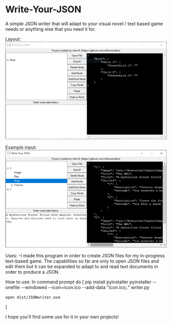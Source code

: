 # Write-Your-JSON
A simple JSON writer that will adapt to your visual novel / text based game needs or anything else that you need it for.

Layout:
![Empty view of program](face.PNG)

Example input:
![Program with content](content.PNG)

Uses:
-I made this program in order to create JSON files for my in-progress text-based game. The capabilities so far are only
to open JSON files and edit them but it can be expanded to adapt to and read text documents in order to produce a JSON. 

How to use: 
In command prompt do 
[
    pip install pyinstaller
    pyinstaller --onefile --windowed --icon=icon.ico --add-data "icon.ico;." writer.py

    open dist/JSONwriter.exe

]

I hope you'll find some use for it in your own projects!
